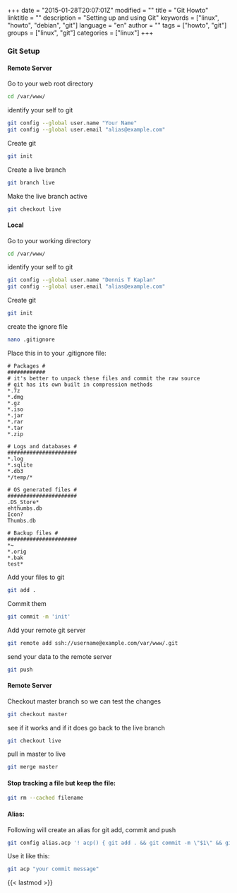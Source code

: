 +++
date = "2015-01-28T20:07:01Z"
modified = ""
title = "Git Howto"
linktitle = ""
description = "Setting up and using Git"
keywords = ["linux", "howto", "debian", "git"]
language = "en"
author = ""
tags = ["howto", "git"]
groups = ["linux", "git"]
categories = ["linux"]
+++


### Git Setup
#### Remote Server

Go to your web root directory
```bash
cd /var/www/
```

identify your self to git
```bash
git config --global user.name "Your Name"
git config --global user.email "alias@example.com"
```

Create git
```bash
git init
```

Create a live branch
```bash
git branch live
```

Make the live branch active
```bash
git checkout live
```

#### Local

Go to your working directory
```bash
cd /var/www/
```

identify your self to git
```bash
git config --global user.name "Dennis T Kaplan"
git config --global user.email "alias@example.com"
```

Create git
```bash
git init
```

create the ignore file
```bash
nano .gitignore
```
Place this in to your .gitignore file:

	# Packages #
	############
	# it's better to unpack these files and commit the raw source
	# git has its own built in compression methods
	*.7z
	*.dmg
	*.gz
	*.iso
	*.jar
	*.rar
	*.tar
	*.zip

	# Logs and databases #
	######################
	*.log
	*.sqlite
	*.db3
	*/temp/*

	# OS generated files #
	######################
	.DS_Store*
	ehthumbs.db
	Icon?
	Thumbs.db

	# Backup files #
	######################
	*~
	*.orig
	*.bak
	test*

Add your files to git
```bash
git add .
```

Commit them
```bash
git commit -m 'init'
```

Add your remote git server
```bash
git remote add ssh://username@example.com/var/www/.git
```

send your data to the remote server
```bash
git push
```
#### Remote Server

Checkout master branch so we can test the changes
```bash
git checkout master
```

see if it works and if it does go back to the live branch
```bash
git checkout live
```

pull in master to live
```bash
git merge master
```

#### Stop tracking a file but keep the file:
```bash
git rm --cached filename
```

#### Alias:  
Following will create an alias for git add, commit and push
```bash
git config alias.acp '! acp() { git add . && git commit -m \"$1\" && git push ; } ; acp'  
```

Use it like this:
```bash
git acp "your commit message"
```
{{< lastmod >}}